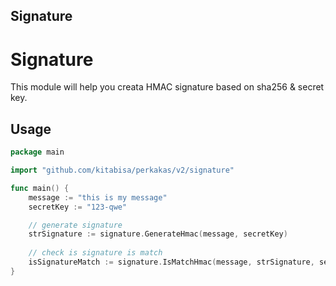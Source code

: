 ## Signature
# Signature

This module will help you creata HMAC signature based on sha256 & secret key.

## Usage

```go
package main

import "github.com/kitabisa/perkakas/v2/signature"

func main() {
    message := "this is my message"
	secretKey := "123-qwe"

    // generate signature
    strSignature := signature.GenerateHmac(message, secretKey)
    
    // check is signature is match
    isSignatureMatch := signature.IsMatchHmac(message, strSignature, secretKey)
}
```

